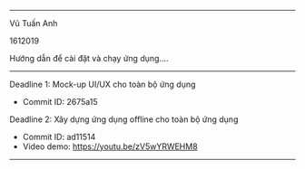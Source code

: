 ------------------------------------------------
Vũ Tuấn Anh

1612019

Hướng dẫn để cài đặt và chạy ứng dụng....

---------------
Deadline 1: Mock-up UI/UX cho toàn bộ ứng dụng
  - Commit ID: 2675a15

Deadline 2: Xây dựng ứng dụng offline cho toàn bộ ứng dụng
  - Commit ID: ad11514
  - Video demo: https://youtu.be/zV5wYRWEHM8
------------------------------------------------
